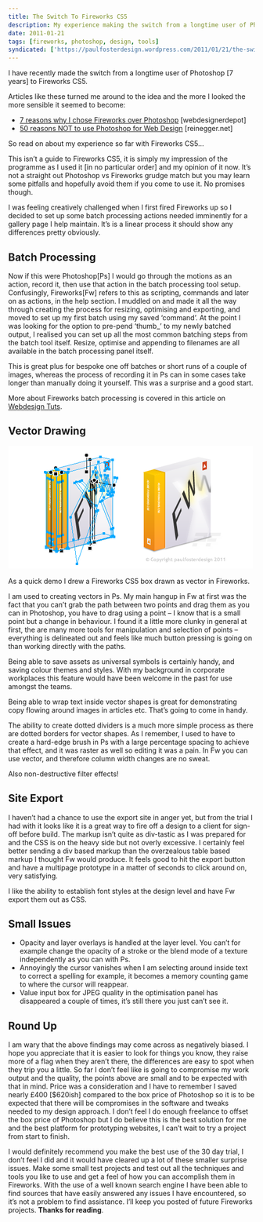 ```yaml
---
title: The Switch To Fireworks CS5
description: My experience making the switch from a longtime user of Photoshop to Fireworks CS5
date: 2011-01-21
tags: [fireworks, photoshop, design, tools]
syndicated: ['https://paulfosterdesign.wordpress.com/2011/01/21/the-switch-to-fireworks-cs5/']
---
```


I have recently made the switch from a longtime user of Photoshop [7 years] to Fireworks CS5.

Articles like these turned me around to the idea and the more I looked the more sensible it seemed to become:

* [7 reasons why I chose Fireworks over Photoshop](http://www.webdesignerdepot.com/2010/08/7-reasons-why-i-choose-fireworks-over-photoshop/) [webdesignerdepot]
* [50 reasons NOT to use Photoshop for Web Design](http://www.reinegger.net/50_reasons_not_to_use_photoshop_for_webdesign.html) [reinegger.net]

So read on about my experience so far with Fireworks CS5…

This isn’t a guide to Fireworks CS5, it is simply my impression of the programme as I used it [in no particular order] and my opinion of it now. It’s not a straight out Photoshop vs Fireworks grudge match but you may learn some pitfalls and hopefully avoid them if you come to use it. No promises though.

I was feeling creatively challenged when I first fired Fireworks up so I decided to set up some batch processing actions needed imminently for a gallery page I help maintain. It’s is a linear process it should show any differences pretty obviously.

## Batch Processing

Now if this were Photoshop[Ps] I would go through the motions as an action, record it, then use that action in the batch processing tool setup. Confusingly, Fireworks[Fw] refers to this as scripting, commands and later on as actions, in the help section. I muddled on and made it all the way through creating the process for resizing, optimising and exporting, and moved to set up my first batch using my saved ‘command’. At the point I was looking for the option to pre-pend ‘thumb_’ to my newly batched output, I realised you can set up all the most common batching steps from the batch tool itself. Resize, optimise and appending to filenames are all available in the batch processing panel itself.

This is great plus for bespoke one off batches or short runs of a couple of images, whereas the process of recording it in Ps can in some cases take longer than manually doing it yourself. This was a surprise and a good start.

More about Fireworks batch processing is covered in this article on [Webdesign Tuts](http://webdesign.tutsplus.com/videos/fireworks-videos/getting-started-with-fireworks-batch-processing-experiment/).

## Vector Drawing

![Fireworks CS5 box vector illustration](/assets/images/fireworks-cs5-box.png)

As a quick demo I drew a Fireworks CS5 box drawn as vector in Fireworks.

I am used to creating vectors in Ps. My main hangup in Fw at first was the fact that you can’t grab the path between two points and drag them as you can in Photoshop, you have to drag using a point – I know that is a small point but a change in behaviour. I found it a little more clunky in general at first, the are many more tools for manipulation and selection of points – everything is delineated out and feels like much button pressing is going on than working directly with the paths.

Being able to save assets as universal symbols is certainly handy, and saving colour themes and styles. With my background in corporate workplaces this feature would have been welcome in the past for use amongst the teams.

Being able to wrap text inside vector shapes is great for demonstrating copy flowing around images in articles etc. That’s going to come in handy.

The ability to create dotted dividers is a much more simple process as there are dotted borders for vector shapes. As I remember, I used to have to create a hard-edge brush in Ps with a large percentage spacing to achieve that effect, and it was raster as well so editing it was a pain. In Fw you can use vector, and therefore column width changes are no sweat.

Also non-destructive filter effects!

## Site Export

I haven’t had a chance to use the export site in anger yet, but from the trial I had with it looks like it is a great way to fire off a design to a client for sign-off before build. The markup isn’t quite as div-tastic as I was prepared for and the CSS is on the heavy side but not overly excessive. I certainly feel better sending a div based markup than the overzealous table based markup I thought Fw would produce. It feels good to hit the export button and have a multipage prototype in a matter of seconds to click around on, very satisfying.

I like the ability to establish font styles at the design level and have Fw export them out as CSS.

## Small Issues

* Opacity and layer overlays is handled at the layer level. You can’t for example change the opacity of a stroke or the blend mode of a texture independently as you can with Ps.
* Annoyingly the cursor vanishes when I am selecting around inside text to correct a spelling for example, it becomes a memory counting game to where the cursor will reappear.
* Value input box for JPEG quality in the optimisation panel has disappeared a couple of times, it’s still there you just can’t see it.

## Round Up

I am wary that the above findings may come across as negatively biased. I hope you appreciate that it is easier to look for things you know, they raise more of a flag when they aren’t there, the differences are easy to spot when they trip you a little. So far I don’t feel like is going to compromise my work output and the quality, the points above are small and to be expected with that in mind. Price was a consideration and I have to remember I saved nearly £400 [$620ish] compared to the box price of Photoshop so it is to be expected that there will be compromises in the software and tweaks needed to my design approach. I don’t feel I do enough freelance to offset the box price of Photoshop but I do believe this is the best solution for me and the best platform for prototyping websites, I can’t wait to try a project from start to finish.

I would definitely recommend you make the best use of the 30 day trial, I don’t feel I did and it would have cleared up a lot of these smaller surprise issues. Make some small test projects and test out all the techniques and tools you like to use and get a feel of how you can accomplish them in Fireworks. With the use of a well known search engine I have been able to find sources that have easily answered any issues I have encountered, so it’s not a problem to find assistance. I’ll keep you posted of future Fireworks projects. **Thanks for reading**.
